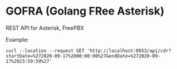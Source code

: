 # GOFRA (Golang FRee Asterisk)

REST API for Asterisk, FreePBX

Example:
```
curl --location --request GET 'http://localhost:8053/api/cdr?startDate=%272020-09-17%2000:00:00%27&endDate=%272020-09-17%2023:59:59%27'
```
